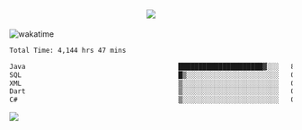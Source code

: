<h1 align="center">
  <img src="https://readme-typing-svg.herokuapp.com/?font=Righteous&size=35&center=true&vCenter=true&width=500&height=70&duration=4000&lines=Hi!+%F0%9F%91%8B+I%27m+Ali%20Osman!;" />
</h1>


![wakatime](https://wakatime.com/share/@aliosmanoktar/3a8ffe71-6da4-4964-913b-2f09afbe53bf.svg?cache=none)
<!--START_SECTION:waka-->

```txt
Total Time: 4,144 hrs 47 mins

Java                                      █████████████████████▓░░░   86.81 %
SQL                                       █▒░░░░░░░░░░░░░░░░░░░░░░░   05.19 %
XML                                       ▒░░░░░░░░░░░░░░░░░░░░░░░░   01.68 %
Dart                                      ▒░░░░░░░░░░░░░░░░░░░░░░░░   01.68 %
C#                                        ▒░░░░░░░░░░░░░░░░░░░░░░░░   00.89 %
```

<!--END_SECTION:waka-->

<img src="https://profile-counter.glitch.me/aliosmanoktar/count.svg" />

